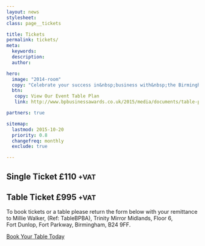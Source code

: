 ```yaml
---
layout: news
stylesheet:
class: page__tickets

title: Tickets
permalink: tickets/
meta:
  keywords:
  description:
  author:

hero:
  image: "2014-room"
  copy: "Celebrate your success in&nbsp;business with&nbsp;the Birmingham&nbsp;Post"
  btn:
   copy: View Our Event Table Plan
   link: http://www.bpbusinessawards.co.uk/2015/media/documents/table-plan-v1.pdf

partners: true

sitemap:
  lastmod: 2015-10-20
  priority: 0.8
  changefreq: monthly
  exclude: true

---
```


## Single Ticket £110 <small>+VAT</small>

## Table Ticket £995 <small>+VAT</small>

To book tickets or a table please return the form below with your remittance to Millie&nbsp;Walker, (Ref: TableBPBA), Trinity&nbsp;Mirror&nbsp;Midlands, Floor&nbsp;6, Fort&nbsp;Dunlop, Fort&nbsp;Parkway, Birmingham, B24&nbsp;9FF.

<p itemprop="offers" itemscope itemtype="http://schema.org/Offer">
   <a itemprop="url" class="btn btn--primary btn__full" href="{{ site.media }}/documents/table-booking-form-v5.pdf">Book Your Table Today</a>
</p>
